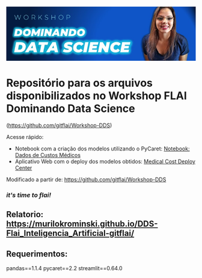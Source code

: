 ![alt text](https://github.com/gitflai/imagens/blob/main/Slide4.JPG?raw=true)
# Repositório para os arquivos disponibilizados no Workshop FLAI Dominando Data Science 
(https://github.com/gitflai/Workshop-DDS)

Acesse rápido:
- Notebook com a criação dos modelos utilizando o PyCaret: [Notebook: Dados de Custos Médicos](https://github.com/MuriloKrominski/DDS-Flai_Inteligencia_Artificial-gitflai/blob/main/Dados_de_Custos_Medicos.ipynb)
- Aplicativo Web com o deploy dos modelos obtidos: [Medical Cost Deploy Center](https://share.streamlit.io/gitflai/workshop-dds/main/medical.py)

Modificado a partir de: https://github.com/gitflai/Workshop-DDS

### *it's time to flai!*

## Relatorio: https://murilokrominski.github.io/DDS-Flai_Inteligencia_Artificial-gitflai/

## Requerimentos:
pandas==1.1.4
pycaret==2.2
streamlit==0.64.0

